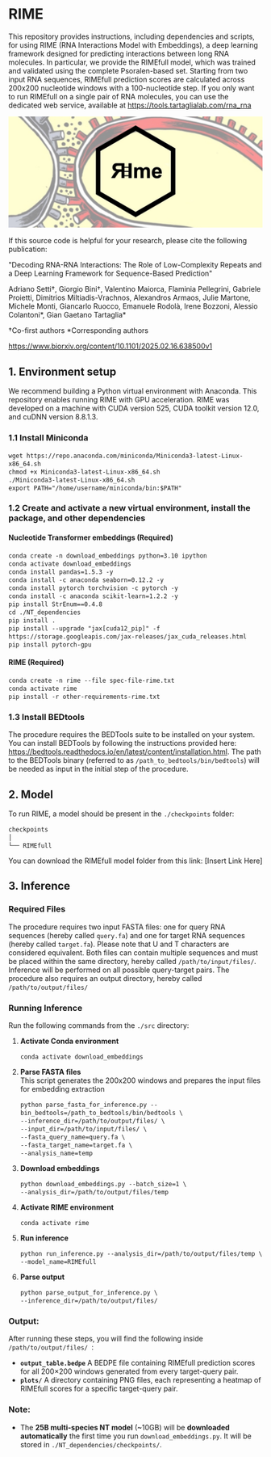 # RIME
This repository provides instructions, including dependencies and scripts, for using RIME (RNA Interactions Model with Embeddings), a deep learning framework designed for predicting interactions between long RNA molecules. In particular, we provide the RIMEfull model, which was trained and validated using the complete Psoralen-based set. Starting from two input RNA sequences, RIMEfull prediction scores are calculated across 200x200 nucleotide windows with a 100-nucleotide step. If you only want to run RIMEfull on a single pair of RNA molecules, you can use the dedicated web service, available at https://tools.tartaglialab.com/rna_rna

<img src="RIMElogo.jpg">

If this source code is helpful for your research, please cite the following publication:

"Decoding RNA-RNA Interactions: The Role of Low-Complexity Repeats and a Deep Learning Framework for Sequence-Based Prediction"

Adriano Setti†, Giorgio Bini†, Valentino Maiorca, Flaminia Pellegrini, Gabriele Proietti, Dimitrios Miltiadis-Vrachnos, Alexandros Armaos, Julie Martone, Michele Monti, Giancarlo Ruocco, Emanuele Rodolà, Irene Bozzoni, Alessio Colantoni*, Gian Gaetano Tartaglia*

†Co-first authors
*Corresponding authors

https://www.biorxiv.org/content/10.1101/2025.02.16.638500v1

## 1. Environment setup
We recommend building a Python virtual environment with Anaconda. This repository enables running RIME with GPU acceleration. RIME was developed on a machine with CUDA version 525, CUDA toolkit version 12.0, and cuDNN version 8.8.1.3.

### 1.1 Install Miniconda  
```
wget https://repo.anaconda.com/miniconda/Miniconda3-latest-Linux-x86_64.sh
chmod +x Miniconda3-latest-Linux-x86_64.sh
./Miniconda3-latest-Linux-x86_64.sh
export PATH="/home/username/miniconda/bin:$PATH"
```

### 1.2 Create and activate a new virtual environment, install the package, and other dependencies  

#### **Nucleotide Transformer embeddings (Required)**  
```
conda create -n download_embeddings python=3.10 ipython 
conda activate download_embeddings
conda install pandas=1.5.3 -y
conda install -c anaconda seaborn=0.12.2 -y
conda install pytorch torchvision -c pytorch -y
conda install -c anaconda scikit-learn=1.2.2 -y
pip install StrEnum==0.4.8
cd ./NT_dependencies
pip install .
pip install --upgrade "jax[cuda12_pip]" -f https://storage.googleapis.com/jax-releases/jax_cuda_releases.html
pip install pytorch-gpu
```

#### **RIME (Required)**  
```
conda create -n rime --file spec-file-rime.txt
conda activate rime
pip install -r other-requirements-rime.txt
```

### 1.3 Install BEDtools
The procedure requires the BEDTools suite to be installed on your system. You can install BEDTools by following the instructions provided here: https://bedtools.readthedocs.io/en/latest/content/installation.html. The path to the BEDTools binary (referred to as `/path_to_bedtools/bin/bedtools`) will be needed as input in the initial step of the procedure.

## 2. Model  
To run RIME, a model should be present in the `./checkpoints` folder:

```
checkpoints
│ 
└── RIMEfull
```

You can download the RIMEfull model folder from this link: [Insert Link Here]  


## 3. Inference

### Required Files
The procedure requires two input FASTA files: one for query RNA sequences (hereby called `query.fa`) and one for target RNA sequences (hereby called `target.fa`). Please note that U and T characters are considered equivalent. Both files can contain multiple sequences and must be placed within the same directory, hereby called `/path/to/input/files/`. Inference will be performed on all possible query-target pairs. The procedure also requires an output directory, hereby called `/path/to/output/files/`

### Running Inference  
Run the following commands from the `./src` directory:

1. **Activate Conda environment**  
   ```
   conda activate download_embeddings
   ```
2. **Parse FASTA files**  
This script generates the 200x200 windows and prepares the input files for embedding extraction
   ```
   python parse_fasta_for_inference.py --bin_bedtools=/path_to_bedtools/bin/bedtools \
   --inference_dir=/path/to/output/files/ \
   --input_dir=/path/to/input/files/ \
   --fasta_query_name=query.fa \
   --fasta_target_name=target.fa \
   --analysis_name=temp
   ```
3. **Download embeddings**  
   ```
   python download_embeddings.py --batch_size=1 \
   --analysis_dir=/path/to/output/files/temp 
   ```
4. **Activate RIME environment**  
   ```
   conda activate rime
   ```
5. **Run inference**  
   ```
   python run_inference.py --analysis_dir=/path/to/output/files/temp \
   --model_name=RIMEfull
   ```
6. **Parse output**  
   ```
   python parse_output_for_inference.py \
   --inference_dir=/path/to/output/files/
   ```

### Output:  
After running these steps, you will find the following inside `/path/to/output/files/ `:  
- **`output_table.bedpe`**  A BEDPE file containing RIMEfull prediction scores for all 200×200 windows generated from every target-query pair.
- **`plots/`**  A directory containing PNG files, each representing a heatmap of RIMEfull scores for a specific target-query pair.


### Note:
- The **25B multi-species NT model** (~10GB) will be **downloaded automatically** the first time you run `download_embeddings.py`. It will be stored in `./NT_dependencies/checkpoints/`.  
